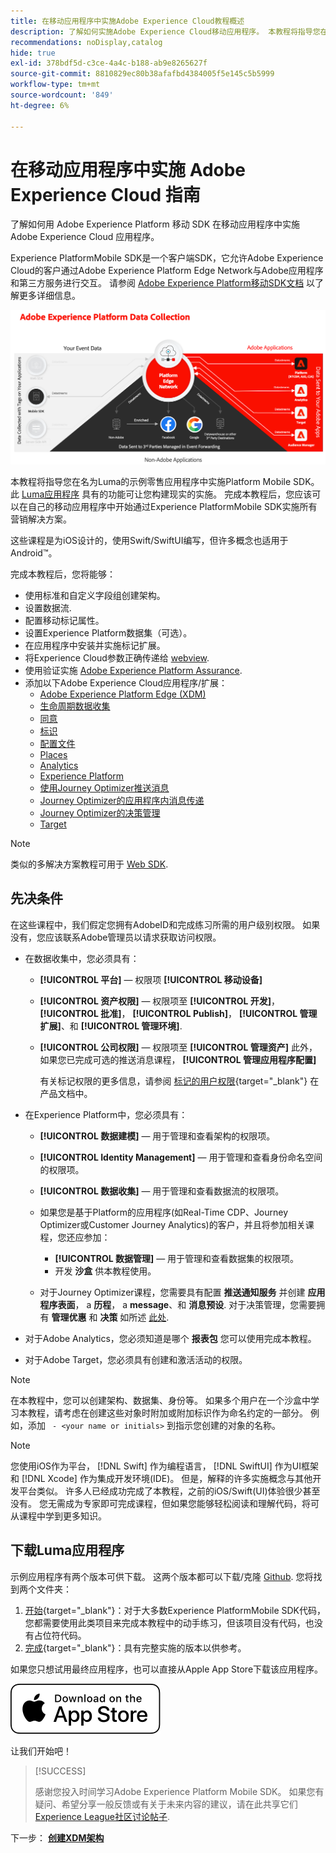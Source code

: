 ```yaml
---
title: 在移动应用程序中实施Adobe Experience Cloud教程概述
description: 了解如何实施Adobe Experience Cloud移动应用程序。 本教程将指导您在一个示例Swift应用程序中实施Experience Cloud应用程序。
recommendations: noDisplay,catalog
hide: true
exl-id: 378bdf5d-c3ce-4a4c-b188-ab9e8265627f
source-git-commit: 8810829ec80b38afafbd4384005f5e145c5b5999
workflow-type: tm+mt
source-wordcount: '849'
ht-degree: 6%

---
```


# 在移动应用程序中实施 Adobe Experience Cloud 指南

了解如何用 Adobe Experience Platform 移动 SDK 在移动应用程序中实施 Adobe Experience Cloud 应用程序。

Experience PlatformMobile SDK是一个客户端SDK，它允许Adobe Experience Cloud的客户通过Adobe Experience Platform Edge Network与Adobe应用程序和第三方服务进行交互。 请参阅 [Adobe Experience Platform移动SDK文档](https://developer.adobe.com/client-sdks/home/) 以了解更多详细信息。

![架构](assets/architecture.png)


本教程将指导您在名为Luma的示例零售应用程序中实施Platform Mobile SDK。 此 [Luma应用程序](https://github.com/Adobe-Marketing-Cloud/Luma-iOS-Mobile-App) 具有的功能可让您构建现实的实施。 完成本教程后，您应该可以在自己的移动应用程序中开始通过Experience PlatformMobile SDK实施所有营销解决方案。

这些课程是为iOS设计的，使用Swift/SwiftUI编写，但许多概念也适用于Android™。

完成本教程后，您将能够：

* 使用标准和自定义字段组创建架构。
* 设置数据流.
* 配置移动标记属性。
* 设置Experience Platform数据集（可选）。
* 在应用程序中安装并实施标记扩展。
* 将Experience Cloud参数正确传递给 [webview](web-views.md).
* 使用验证实施 [Adobe Experience Platform Assurance](assurance.md).
* 添加以下Adobe Experience Cloud应用程序/扩展：
   * [Adobe Experience Platform Edge (XDM)](events.md)
   * [生命周期数据收集](lifecycle-data.md)
   * [同意](consent.md)
   * [标识](identity.md)
   * [配置文件](profile.md)
   * [Places](places.md)
   * [Analytics](analytics.md)
   * [Experience Platform](platform.md)
   * [使用Journey Optimizer推送消息](journey-optimizer-push.md)
   * [Journey Optimizer的应用程序内消息传递](journey-optimizer-inapp.md)
   * [Journey Optimizer的决策管理](journey-optimizer-offers.md)
   * [Target](target.md)


>[!NOTE]
>
>类似的多解决方案教程可用于 [Web SDK](../tutorial-web-sdk/overview.md).

## 先决条件

在这些课程中，我们假定您拥有AdobeID和完成练习所需的用户级别权限。 如果没有，您应该联系Adobe管理员以请求获取访问权限。

* 在数据收集中，您必须具有：
   * **[!UICONTROL 平台]** — 权限项 **[!UICONTROL 移动设备]**
   * **[!UICONTROL 资产权限]** — 权限项至 **[!UICONTROL 开发]**， **[!UICONTROL 批准]**， **[!UICONTROL Publish]**， **[!UICONTROL 管理扩展]**、和 **[!UICONTROL 管理环境]**.
   * **[!UICONTROL 公司权限]** — 权限项至 **[!UICONTROL 管理资产]** 此外，如果您已完成可选的推送消息课程， **[!UICONTROL 管理应用程序配置]**

     有关标记权限的更多信息，请参阅 [标记的用户权限](https://experienceleague.adobe.com/docs/experience-platform/tags/admin/user-permissions.html?lang=zh-Hans){target="_blank"} 在产品文档中。
* 在Experience Platform中，您必须具有：
   * **[!UICONTROL 数据建模]** — 用于管理和查看架构的权限项。
   * **[!UICONTROL Identity Management]** — 用于管理和查看身份命名空间的权限项。
   * **[!UICONTROL 数据收集]** — 用于管理和查看数据流的权限项。

   * 如果您是基于Platform的应用程序(如Real-Time CDP、Journey Optimizer或Customer Journey Analytics)的客户，并且将参加相关课程，您还应参加：
      * **[!UICONTROL 数据管理]** — 用于管理和查看数据集的权限项。
      * 开发 **沙盒** 供本教程使用。

   * 对于Journey Optimizer课程，您需要具有配置 **推送通知服务** 并创建 **应用程序表面**， a **历程**， a **message**、和 **消息预设**. 对于决策管理，您需要拥有 **管理优惠** 和 **决策** 如所述 [此处](https://experienceleague.adobe.com/docs/journey-optimizer/using/access-control/privacy/high-low-permissions.html?lang=en#decisions-permissions).

* 对于Adobe Analytics，您必须知道是哪个 **报表包** 您可以使用完成本教程。

* 对于Adobe Target，您必须具有创建和激活活动的权限。


>[!NOTE]
>
>在本教程中，您可以创建架构、数据集、身份等。 如果多个用户在一个沙盒中学习本教程，请考虑在创建这些对象时附加或附加标识作为命名约定的一部分。 例如，添加 ` - <your name or initials>` 到指示您创建的对象的名称。

>[!NOTE]
>
>您使用iOS作为平台， [!DNL Swift] 作为编程语言， [!DNL SwiftUI] 作为UI框架和 [!DNL Xcode] 作为集成开发环境(IDE)。 但是，解释的许多实施概念与其他开发平台类似。 许多人已经成功完成了本教程，之前的iOS/Swift(UI)体验很少甚至没有。 您无需成为专家即可完成课程，但如果您能够轻松阅读和理解代码，将可从课程中学到更多知识。


## 下载Luma应用程序

示例应用程序有两个版本可供下载。 这两个版本都可以下载/克隆 [Github](https://github.com/Adobe-Marketing-Cloud/Luma-iOS-Mobile-App). 您将找到两个文件夹：


1. [开始](https://github.com/Adobe-Marketing-Cloud/Luma-iOS-Mobile-App){target="_blank"}：对于大多数Experience PlatformMobile SDK代码，您都需要使用此类项目来完成本教程中的动手练习，但该项目没有代码，也没有占位符代码。
1. [完成](https://github.com/Adobe-Marketing-Cloud/Luma-iOS-Mobile-App){target="_blank"}：具有完整实施的版本以供参考。

如果您只想试用最终应用程序，也可以直接从Apple App Store下载该应用程序。

[<img src="assets/download-app.svg">](https://apps.apple.com/us/app/luma-app/id6466588487)

让我们开始吧！

>[!SUCCESS]
>
>感谢您投入时间学习Adobe Experience Platform Mobile SDK。 如果您有疑问、希望分享一般反馈或有关于未来内容的建议，请在此共享它们 [Experience League社区讨论帖子](https://experienceleaguecommunities.adobe.com/t5/adobe-experience-platform-data/tutorial-discussion-implement-adobe-experience-cloud-in-mobile/td-p/443796).

下一步： **[创建XDM架构](create-schema.md)**
